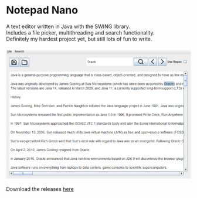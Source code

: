# Notepad Nano
A text editor written in Java with the SWING library. \
Includes a file picker, multithreading and search functionality.\
Definitely my hardest project yet, but still lots of fun to write.\
\
![screenshot](sample.png)\
\
Download the releases [here](https://github.com/SpicyChair/notepad-nano/releases/tag/release)

